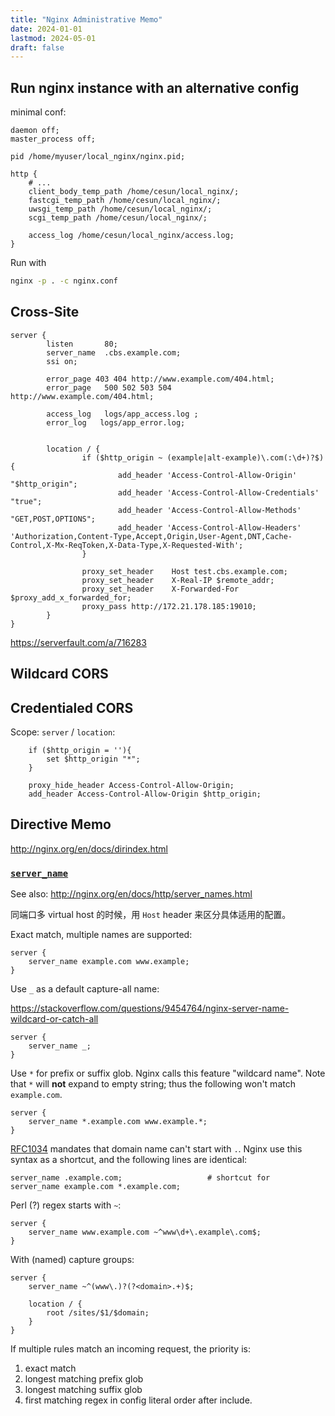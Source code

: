 ```yaml
---
title: "Nginx Administrative Memo"
date: 2024-01-01
lastmod: 2024-05-01
draft: false
---
```


## Run nginx instance with an alternative config

minimal conf:

```nginx
daemon off;
master_process off;

pid /home/myuser/local_nginx/nginx.pid;

http {
    # ...
    client_body_temp_path /home/cesun/local_nginx/;
    fastcgi_temp_path /home/cesun/local_nginx/;
    uwsgi_temp_path /home/cesun/local_nginx/;
    scgi_temp_path /home/cesun/local_nginx/;

    access_log /home/cesun/local_nginx/access.log;
}
```

Run with

```bash
nginx -p . -c nginx.conf
```

## Cross-Site

```nginx
server {
        listen       80;
        server_name  .cbs.example.com;
        ssi on;

        error_page 403 404 http://www.example.com/404.html;
        error_page   500 502 503 504    http://www.example.com/404.html;

        access_log   logs/app_access.log ;
        error_log   logs/app_error.log;


        location / {
                if ($http_origin ~ (example|alt-example)\.com(:\d+)?$) {
                        add_header 'Access-Control-Allow-Origin' "$http_origin";
                        add_header 'Access-Control-Allow-Credentials' "true";
                        add_header 'Access-Control-Allow-Methods' "GET,POST,OPTIONS";
                        add_header 'Access-Control-Allow-Headers' 'Authorization,Content-Type,Accept,Origin,User-Agent,DNT,Cache-Control,X-Mx-ReqToken,X-Data-Type,X-Requested-With';
                }

                proxy_set_header    Host test.cbs.example.com;
                proxy_set_header    X-Real-IP $remote_addr;
                proxy_set_header    X-Forwarded-For $proxy_add_x_forwarded_for;
                proxy_pass http://172.21.178.185:19010;
        }
}
```

https://serverfault.com/a/716283

## Wildcard CORS

## Credentialed CORS

Scope: `server` / `location`:

```nginx
    if ($http_origin = ''){
        set $http_origin "*";
    }

    proxy_hide_header Access-Control-Allow-Origin;
    add_header Access-Control-Allow-Origin $http_origin;
```

## Directive Memo

http://nginx.org/en/docs/dirindex.html

### [`server_name`](http://nginx.org/en/docs/http/ngx_http_core_module.html#server_name)

See also: http://nginx.org/en/docs/http/server_names.html

同端口多 virtual host 的时候，用 `Host` header 来区分具体适用的配置。

Exact match, multiple names are supported:

```nginx
server {
    server_name example.com www.example;
}
```

Use `_` as a default capture-all name:

https://stackoverflow.com/questions/9454764/nginx-server-name-wildcard-or-catch-all

```nginx
server {
    server_name _;
}
```


Use `*` for prefix or suffix glob. Nginx calls this feature "wildcard name".
Note that `*` will **not** expand to empty string; thus the following won't match `example.com`.

```nginx
server {
    server_name *.example.com www.example.*;
}
```

[RFC1034](https://datatracker.ietf.org/doc/html/rfc1034#section-3.5) mandates that domain name can't start with `.`.
Nginx use this syntax as a shortcut, and the following lines are identical:

```nginx
server_name .example.com;                   # shortcut for
server_name example.com *.example.com;
```

Perl (?) regex starts with `~`:

```nginx
server {
    server_name www.example.com ~^www\d+\.example\.com$;
}
```

With (named) capture groups:

```nginx
server {
    server_name ~^(www\.)?(?<domain>.+)$;

    location / {
        root /sites/$1/$domain;
    }
}
```

If multiple rules match an incoming request, the priority is:

1. exact match
2. longest matching prefix glob
3. longest matching suffix glob
4. first matching regex in config literal order after include.

